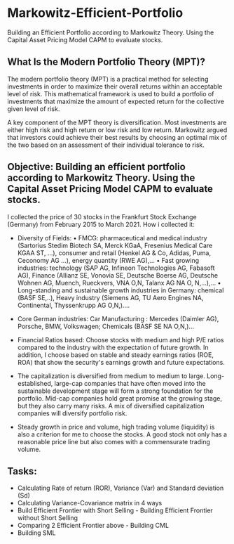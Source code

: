# Markowitz-Efficient-Portfolio
Building an Efficient Portfolio according to Markowitz Theory. Using the Capital Asset Pricing Model CAPM to evaluate stocks.

## What Is the Modern Portfolio Theory (MPT)?
The modern portfolio theory (MPT) is a practical method for selecting investments in order to maximize their overall returns within an acceptable level of risk. This mathematical framework is used to build a portfolio of investments that maximize the amount of expected return for the collective given level of risk. 

A key component of the MPT theory is diversification. Most investments are either high risk and high return or low risk and low return. Markowitz argued that investors could achieve their best results by choosing an optimal mix of the two based on an assessment of their individual tolerance to risk.

## Objective: Building an efficient portfolio according to Markowitz Theory. Using the Capital Asset Pricing Model CAPM to evaluate stocks.

I collected the price of 30 stocks in the Frankfurt Stock Exchange (Germany) from February 2015 to March 2021. 
How i collected it:
* Diversity of Fields: 
    • FMCG: pharmaceutical and medical industry (Sartorius Stedim Biotech SA, Merck KGaA, Fresenius Medical Care KGAA ST, ...), consumer and retail    (Henkel AG & Co, Adidas, Puma, Ceconomy AG ...), energy quantity (RWE AG),...
    • Fast growing industries: technology (SAP AG, Infineon Technologies AG, Fabasoft AG), Finance (Allianz SE, Vonovia SE, Deutsche Boerse AG, Deutsche Wohnen AG, Muench, Rueckvers, VNA O,N, Talanx AG NA O, N,…),...
    • Long-standing and sustainable growth industries in Germany: chemical (BASF SE,..), Heavy industry (Siemens AG, TU Aero Engines NA, Continental, Thyssenkrupp AG O,N,)....

* Core German industries: Car Manufacturing : Mercedes (Daimler AG), Porsche, BMW, Volkswagen; Chemicals (BASF SE NA O,N,)...

* Financial Ratios based: Choose stocks with medium and high P/E ratios compared to the industry with the expectation of future growth. In addition, I choose based on stable and steady earnings ratios (ROE, ROA) that show the security's earnings growth and future expectations.

* The capitalization is diversified from medium to medium to large. Long-established, large-cap companies that have often moved into the sustainable development stage will form a strong foundation for the portfolio. Mid-cap companies hold great promise at the growing stage, but they also carry many risks. A mix of diversified capitalization companies will diversify portfolio risk.

* Steady growth in price and volume, high trading volume (liquidity) is also a criterion for me to choose the stocks. A good stock not only has a reasonable price line but also comes with a commensurate trading volume.

## Tasks:

- Calculating Rate of return (ROR), Variance (Var) and Standard deviation (Sd)
- Calculating Variance-Covariance matrix in 4 ways
- Build Efficient Frontier with Short Selling
- Building Efficient Frontier without Short Selling
- Comparing 2 Efficient Frontier above
- Building CML
- Building SML
